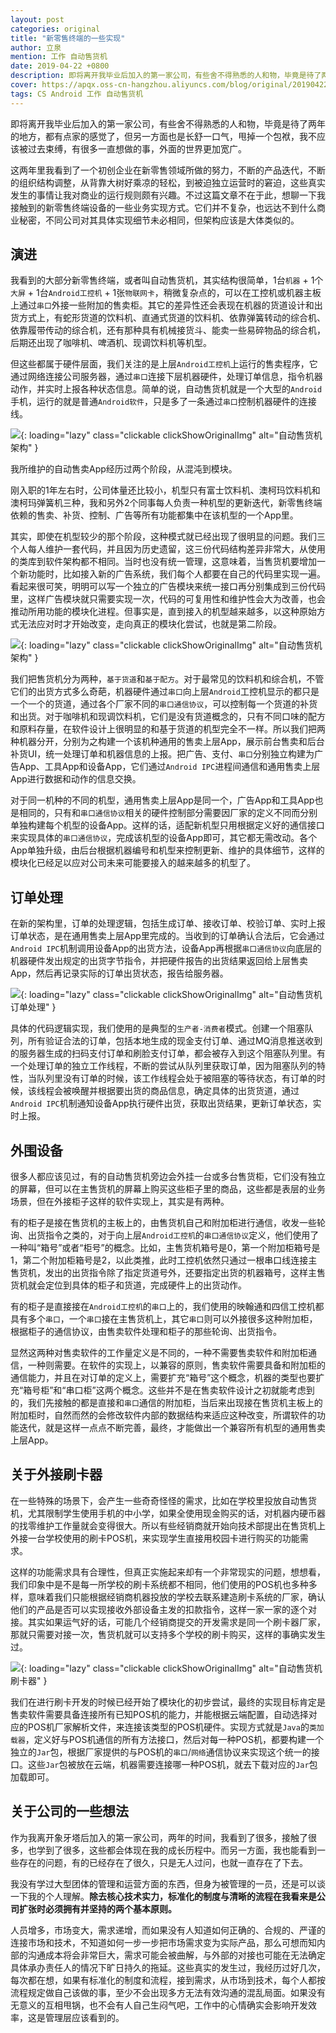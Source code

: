 ```yaml
---
layout: post
categories: original
title: "新零售终端的一些实现"
author: 立泉
mention: 工作 自动售货机
date: 2019-04-22 +0800
description: 即将离开我毕业后加入的第一家公司，有些舍不得熟悉的人和物，毕竟是待了两年的地方，都有点家的感觉了，但另一方面也是长舒一口气，甩掉一个包袱，我不应该被过去束缚，有很多一直想做的事，外面的世界更加宽广。
cover: https://apqx.oss-cn-hangzhou.aliyuncs.com/blog/original/20190422/zongs_app_old_thumb.jpg
tags: CS Android 工作 自动售货机
---
```


即将离开我毕业后加入的第一家公司，有些舍不得熟悉的人和物，毕竟是待了两年的地方，都有点家的感觉了，但另一方面也是长舒一口气，甩掉一个包袱，我不应该被过去束缚，有很多一直想做的事，外面的世界更加宽广。

这两年里我看到了一个初创企业在新零售领域所做的努力，不断的产品迭代，不断的组织结构调整，从背靠大树好乘凉的轻松，到被迫独立运营时的窘迫，这些真实发生的事情让我对商业的运行规则颇有兴趣。不过这篇文章不在于此，想聊一下我接触到的新零售终端设备的一些业务实现方式。它们并不复杂，也远达不到什么商业秘密，不同公司对其具体实现细节未必相同，但架构应该是大体类似的。

## 演进

我看到的大部分新零售终端，或者叫自动售货机，其实结构很简单，1台`机器` + 1个`大屏` + 1台`Android工控机` + 1张`物联网卡`，稍微复杂点的，可以在工控机或机器主板上通过`串口`外接一些附加的售卖柜。其它的差异性还会表现在机器的货道设计和出货方式上，有蛇形货道的饮料机、直通式货道的饮料机、依靠弹簧转动的综合机、依靠履带传动的综合机，还有那种具有机械接货斗、能卖一些易碎物品的综合机，后期还出现了咖啡机、啤酒机、现调饮料机等机型。

但这些都属于硬件层面，我们关注的是上层`Android工控机`上运行的售卖程序，它通过网络连接公司服务器，通过`串口`连接下层机器硬件，处理订单信息，指令机器动作，并实时上报各种状态信息。简单的说，自动售货机就是一个大型的`Android`手机，运行的就是普通`Android软件`，只是多了一条通过`串口`控制机器硬件的连接线。


![](https://apqx.oss-cn-hangzhou.aliyuncs.com/blog/original/20190422/zongs_app_old_thumb.jpg){: loading="lazy" class="clickable clickShowOriginalImg" alt="自动售货机 架构" }

我所维护的自动售卖App经历过两个阶段，从混沌到模块。

刚入职的1年左右时，公司体量还比较小，机型只有富士饮料机、澳柯玛饮料机和澳柯玛弹簧机三种，我和另外2个同事每人负责一种机型的更新迭代，新零售终端依赖的售卖、补货、控制、广告等所有功能都集中在该机型的一个App里。

其实，即使在机型较少的那个阶段，这种模式就已经出现了很明显的问题。我们三个人每人维护一套代码，并且因为历史遗留，这三份代码结构差异非常大，从使用的类库到软件架构都不相同。当时也没有统一管理，这意味着，当售货机要增加一个新功能时，比如接入新的广告系统，我们每个人都要在自己的代码里实现一遍。看起来很可笑，明明可以写一个独立的广告模块来统一接口再分别集成到三份代码里，这样广告模块就只需要实现一次，代码的可复用性和维护性会大为改善，也会推动所用功能的模块化进程。但事实是，直到接入的机型越来越多，以这种原始方式无法应对时才开始改变，走向真正的模块化尝试，也就是第二阶段。

![](https://apqx.oss-cn-hangzhou.aliyuncs.com/blog/original/20190422/zongs_app_new_thumb.jpg){: loading="lazy" class="clickable clickShowOriginalImg" alt="自动售货机 架构" }

我们把售货机分为两种，`基于货道`和`基于配方`。对于最常见的饮料机和综合机，不管它们的出货方式多么奇葩，机器硬件通过`串口`向上层`Android`工控机显示的都只是一个一个的货道，通过各个厂家不同的`串口通信协议`，可以控制每一个货道的补货和出货。对于咖啡机和现调饮料机，它们是没有货道概念的，只有不同口味的配方和原料存量，在软件设计上很明显的和基于货道的机型完全不一样。所以我们把两种机器分开，分别为之构建一个该机种通用的售卖上层App，展示前台售卖和后台补货UI，统一处理订单和机器信息的上报。把广告、支付、`串口`分别独立构建为广告App、工具App和设备App，它们通过`Android IPC`进程间通信和通用售卖上层App进行数据和动作的信息交换。

对于同一机种的不同的机型，通用售卖上层App是同一个，广告App和工具App也是相同的，只有和`串口通信协议`相关的硬件控制部分需要因厂家的定义不同而分别单独构建每个机型的设备App。这样的话，适配新机型只用根据定义好的通信接口来实现具体的`串口通信协议`，完成该机型的设备App即可，其它都无需改动。各个App单独升级，由后台根据机器编号和机型来控制更新、维护的具体细节，这样的模块化已经足以应对公司未来可能要接入的越来越多的机型了。

## 订单处理

在新的架构里，订单的处理逻辑，包括生成订单、接收订单、校验订单、实时上报订单状态，是在通用售卖上层App里完成的。当收到的订单确认合法后，它会通过`Android IPC`机制调用设备App的出货方法，设备App再根据`串口通信协议`向底层的机器硬件发出规定的出货字节指令，并把硬件报告的出货结果返回给上层售卖App，然后再记录实际的订单出货状态，报告给服务器。

![](https://apqx.oss-cn-hangzhou.aliyuncs.com/blog/original/20190422/zongs_order_thumb.jpg){: loading="lazy" class="clickable clickShowOriginalImg" alt="自动售货机 订单处理" }

具体的代码逻辑实现，我们使用的是典型的`生产者-消费者`模式。创建一个阻塞队列，所有验证合法的订单，包括本地生成的现金支付订单、通过MQ消息推送收到的服务器生成的扫码支付订单和刷脸支付订单，都会被存入到这个阻塞队列里。有一个处理订单的独立工作线程，不断的尝试从队列里获取订单，因为阻塞队列的特性，当队列里没有订单的时候，该工作线程会处于被阻塞的等待状态，有订单的时候，该线程会被唤醒并根据要出货的商品信息，确定具体的出货货道，通过`Android IPC`机制通知设备App执行硬件出货，获取出货结果，更新订单状态，实时上报。

## 外围设备

很多人都应该见过，有的自动售货机旁边会外挂一台或多台售货柜，它们没有独立的屏幕，但可以在主售货机的屏幕上购买这些柜子里的商品，这些都是表层的业务场景，但在外接柜子这样的软件实现上，其实是有两种。

有的柜子是接在售货机的主板上的，由售货机自己和附加柜进行通信，收发一些轮询、出货指令之类的，对于向上层`Android工控机`的`串口通信协议`定义，他们使用了一种叫“箱号”或者“柜号”的概念。比如，主售货机箱号是0，第一个附加柜箱号是1，第二个附加柜箱号是2，以此类推，此时工控机依然只通过一根串口线连接主售货机，发出的出货指令除了指定货道号外，还要指定出货的机器箱号，这样主售货机就会定位到具体的柜子和货道，完成硬件上的出货动作。

有的柜子是直接接在`Android工控机`的`串口`上的，我们使用的映翰通和四信工控机都具有多个`串口`，一个`串口`接在主售货机上，其它`串口`则可以外接很多这种附加柜，根据柜子的通信协议，由售卖软件处理和柜子的那些轮询、出货指令。

显然这两种对售卖软件的工作量定义是不同的，一种不需要售卖软件和附加柜通信，一种则需要。在软件的实现上，以兼容的原则，售卖软件需要具备和附加柜的通信能力，并且在对订单的定义上，需要扩充“箱号”这个概念，机器的类型也要扩充“箱号柜”和“串口柜”这两个概念。这些并不是在售卖软件设计之初就能考虑到的，我们先接触的都是直接和`串口`通信的附加柜，当后来出现接在售货机主板上的附加柜时，自然而然的会修改软件内部的数据结构来适应这种改变，所谓软件的功能迭代，就是这样一点点不断完善，最终，才能做出一个兼容所有机型的通用售卖上层App。

## 关于外接刷卡器

在一些特殊的场景下，会产生一些奇奇怪怪的需求，比如在学校里投放自动售货机，尤其限制学生使用手机的中小学，如果全使用现金购买的话，对机器内硬币器的找零维护工作量就会变得很大。所以有些经销商就开始向技术部提出在售货机上外接一台学校使用的刷卡POS机，来实现学生直接用校园卡进行购买的功能需求。

这样的功能需求具有合理性，但真正实施起来却有一个非常现实的问题，想想看，我们印象中是不是每一所学校的刷卡系统都不相同，他们使用的POS机也多种多样，意味着我们只能根据经销商机器投放的学校去联系建造刷卡系统的厂家，确认他们的产品是否可以实现接收外部设备主发的扣款指令，这样一家一家的逐个对接。其实如果运气好的话，可能几个经销商提交的开发需求是同一个刷卡器厂家，那就只需要对接一次，售货机就可以支持多个学校的刷卡购买，这样的事确实发生过。

![](https://apqx.oss-cn-hangzhou.aliyuncs.com/blog/original/20190422/zongs_card_thumb.jpg){: loading="lazy" class="clickable clickShowOriginalImg" alt="自动售货机 刷卡器" }

我们在进行刷卡开发的时候已经开始了模块化的初步尝试，最终的实现目标肯定是售卖软件需要具备连接所有已知POS机的能力，并能根据云端配置，自动选择对应的POS机厂家解析文件，来连接该类型的POS机硬件。实现方式就是`Java`的`类加载器`，定义好与POS机通信的所有方法接口，然后对每一种POS机，都要构建一个独立的`Jar`包，根据厂家提供的与POS机的`串口`/`网络`通信协议来实现这个统一的接口。这些`Jar`包被放在云端，机器需要连接哪一种POS机，就去下载对应的`Jar`包加载即可。

## 关于公司的一些想法

作为我离开象牙塔后加入的第一家公司，两年的时间，我看到了很多，接触了很多，也学到了很多，这些都会体现在我的成长历程中。而另一方面，我也能看到一些存在的问题，有的已经存在了很久，只是无人过问，也就一直存在了下去。

我没有学过大型团体的管理和运营方面的东西，但身为被管理的一员，还是可以谈一下我的个人理解。**除去核心技术实力，标准化的制度与清晰的流程在我看来是公司扩张时必须拥有并坚持的两个基本原则。**

人员增多，市场变大，需求递增，而如果没有人知道如何正确的、合规的、严谨的连接市场和技术，不知道如何一步一步把市场需求变为实际产品，那么可想而知内部的沟通成本将会非常巨大，需求可能会被曲解，与外部的对接也可能在无法确定具体承办责任人的情况下旷日持久的拖延。这些真实的发生过，我经历过好几次，每次都在想，如果有标准化的制度和流程，接到需求，从市场到技术，每个人都按流程规定做自己该做的事，至少不会出现多方无法有效沟通的混乱局面。如果没有无意义的互相甩锅，也不会有人自己生闷气吧，工作中的心情确实会影响开发效率，这是管理层应该看到的。